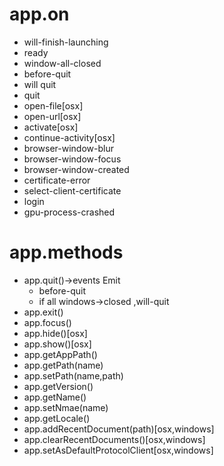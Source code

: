 # app.on
 - will-finish-launching
 - ready
 - window-all-closed
 - before-quit
 - will quit
 - quit
 - open-file[osx]
 - open-url[osx]
 - activate[osx]
 - continue-activity[osx]
 - browser-window-blur
 - browser-window-focus
 - browser-window-created
 - certificate-error
 - select-client-certificate
 - login
 - gpu-process-crashed

# app.methods
 - app.quit()->events Emit
 	- before-quit
 	- if all windows->closed ,will-quit
 - app.exit()
 - app.focus()
 - app.hide()[osx]
 - app.show()[osx]
 - app.getAppPath()
 - app.getPath(name)
 - app.setPath(name,path)
 - app.getVersion()
 - app.getName()
 - app.setNmae(name)
 - app.getLocale()
 - app.addRecentDocument(path)[osx,windows]
 - app.clearRecentDocuments()[osx,windows]
 - app.setAsDefaultProtocolClient[osx,windows]


